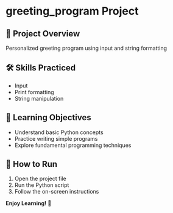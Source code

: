 ﻿# greeting_program Project

## 🎯 Project Overview
Personalized greeting program using input and string formatting

## 🛠 Skills Practiced
- Input
- Print formatting
- String manipulation

## 📝 Learning Objectives
- Understand basic Python concepts
- Practice writing simple programs
- Explore fundamental programming techniques

## 🚀 How to Run
1. Open the project file
2. Run the Python script
3. Follow the on-screen instructions

**Enjoy Learning!** 🐍
